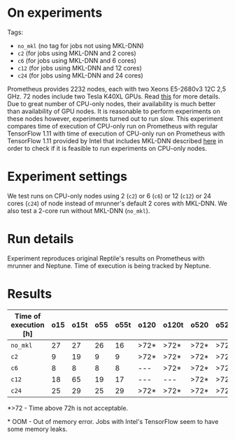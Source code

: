 # On experiments
 
Tags:
- `no_mkl` (no tag for jobs not using MKL-DNN)
- `c2` (for jobs using MKL-DNN and 2 cores)
- `c6` (for jobs using MKL-DNN and 6 cores)
- `c12` (for jobs using MKL-DNN and 12 cores)
- `c24` (for jobs using MKL-DNN and 24 cores)

Prometheus provides 2232 nodes, each with two Xeons E5-2680v3 12C 2,5 GHz. 72 nodes include two Tesla K40XL GPUs. Read [this](https://pl.wikipedia.org/wiki/Prometheus_(superkomputer)) for more details. Due to great number of CPU-only nodes, their availability is much better than availability of GPU nodes. It is reasonable to perform experiments on these nodes however, experiments turned out to run slow. This experiment compares time of execution of CPU-only run on Prometheus with regular TensorFlow 1.11 with time of execution of CPU-only run on Prometheus with TensorFlow 1.11 provided by Intel that includes MKL-DNN described [here](https://software.intel.com/en-us/articles/intel-optimization-for-tensorflow-installation-guide) in order to check if it is feasible to run experiments on CPU-only nodes.

# Experiment settings

We test runs on CPU-only nodes using 2 (`c2`) or 6 (`c6`) or 12 (`c12`) or 24 cores (`c24`) of node instead of mrunner's default 2 cores with MKL-DNN. We also test a 2-core run without MKL-DNN (`no_mkl`).

# Run details
Experiment reproduces original Reptile's results on Prometheus with mrunner and Neptune. Time of execution is being tracked by Neptune.

# Results

Time of execution [h] | o15 | o15t | o55 | o55t | o120 | o120t | o520 | o520t | m15 | m15t | m55 | m55t
--- | --- | --- | --- |--- |--- |--- | --- | --- | --- | --- | --- | ---
`no_mkl` | 27 | 27 | 26 | 16 | >72* | >72* | >72* | >72* | >72* | >72* | >72* | >72*
`c2`  | 9 | 19 | 9 | 9 | >72* | >72* | >72* | >72* | >72* | >72* | >72* | >72*
`c6`  | 8 | 8 | 8 | 8 | --- | >72* | >72* | >72* | >72* | >72* | >72* | >72*
`c12`  | 18 | 65 | 19 | 17 | --- | --- | >72* | >72* | --- | OOM* | OOM* | OOM*
`c24`  | 25 | 29 | 25 | 29 | >72* | >72* | >72* | >72* | OOM* | OOM* | OOM* | OOM*

\*>72 - Time above 72h is not acceptable.

\* OOM - Out of memory error. Jobs with Intel's TensorFlow seem to have some memory leaks.
